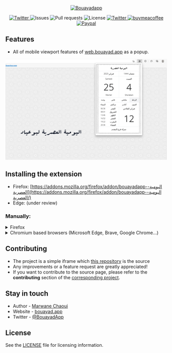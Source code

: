 <p align="center">
  <a href="https://www.bouayad.app" target="blank"><img src="https://github.com/moghwan/web.bouayad.app/blob/master/src/assets/img/favicon.png?raw=true" width="100" alt="Bouayadapp" /></a>
</p>

<p align="center">
  <!--
  <a href="https://addons.mozilla.org/firefox/addon/bouayadapp-اليومية-العصرية/">
    <img src="https://img.shields.io/amo/stars/bouayadapp-اليومية-العصرية?label=Firefox%20Rating&style=flat&logo=firefox" alt="Twitter">
  </a>
  -->
  <a href="https://addons.mozilla.org/firefox/addon/bouayadapp-اليومية-العصرية/">
    <img src="https://img.shields.io/amo/users/bouayadapp-اليومية-العصرية?label=Firefox%20Users&style=flat&logo=firefox" alt="Twitter">
  </a>
  
  <img src="https://img.shields.io/github/issues/moghwan/ext.bouayad.app?color=purple" alt="Issues">
  <img src="https://img.shields.io/github/issues-pr/moghwan/ext.bouayad.app?color=lightgrey" alt="Pull requests">
  <img src="https://img.shields.io/github/license/moghwan/ext.bouayad.app" alt="License">

  <a href="https://twitter.com/bouayadapp">
    <img src="https://img.shields.io/badge/@bouayadapp-follow-blue.svg?color=9cf" alt="Twitter">
  </a>
  <a href="https://www.buymeacoffee.com/moghwan">
    <img src="https://img.shields.io/badge/buymeacoffee-donate-yellow.svg" alt="buymeacoffee">
  </a>
  <a href="https://paypal.me/chaouimar1">
    <img src="https://img.shields.io/badge/Paypal-donate-navy.svg" alt="Paypal">
  </a>
</p>

## Features
- All of mobile viewport features of [web.bouayad.app](https://github.com/moghwan/web.bouayad.app) as a popup.

<img src="./screenshot-edge.png" alt="Bouayadapp" />

## Installing the extension
- Firefox: [https://addons.mozilla.org/firefox/addon/bouayadapp-اليومية-العصرية](https://addons.mozilla.org/firefox/addon/bouayadapp-اليومية-العصرية/)
- Edge: (under review)

### Manually:
<details>
<summary>Firefox</summary>
TBD
</details>
<details>
<summary>Chromium based browsers (Microsoft Edge, Brave, Google Chrome...)</summary>
TBD
</details>

## Contributing
- The project is a simple iframe which [this repository](https://web.bouayad.app) is the source
- Any improvements or a feature request are greatly appreciated!
- If you want to contribute to the source page, please refer to the **contributing** section of the [corresponding project](https://github.com/moghwan/web.bouayad.app#contributing).

## Stay in touch
* Author - [Marwane Chaoui](https://twitter.com/moghwan)
* Website - [bouayad.app](https://bouayad.app)
* Twitter - [@BouayadApp](https://twitter.com/bouayadapp)

## License
See the [LICENSE](./LICENSE) file for licensing information.

